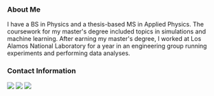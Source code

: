 ### About Me 

I have a BS in Physics and a thesis-based MS in Applied Physics. The coursework for my master's degree included topics in simulations and machine learning. After earning my master's degree, I worked at Los Alamos National Laboratory for a year in an engineering group running experiments and performing data analyses.


### Contact Information

[<img target="_blank" src="https://img.icons8.com/dusk/64/000000/domain.png"/>](https://www.michaelabryant.github.io/) [<img target="_blank" src="https://img.icons8.com/color/64/000000/linkedin.png"/>](https://www.linkedin.com/in/michaelabryant/) [<img target="_blank" src="https://img.icons8.com/emoji/64/000000/envelope-.png"/>](mailto:m.alexander.bryant@gmail.com)

<!--
**MichaelBryantDS/MichaelBryantDS** is a ✨ _special_ ✨ repository because its `README.md` (this file) appears on your GitHub profile.

Here are some ideas to get you started:

- 🔭 I’m currently working on ...
- 🌱 I’m currently learning ...
- 👯 I’m looking to collaborate on ...
- 🤔 I’m looking for help with ...
- 💬 Ask me about ...
- 📫 How to reach me: ...
- 😄 Pronouns: ...
- ⚡ Fun fact: ...
-->
